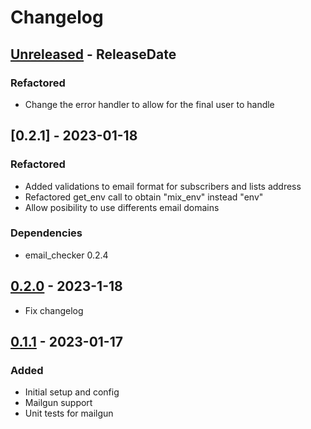 # Changelog
<!-- next-header -->
## [Unreleased] - ReleaseDate
### Refactored
* Change the error handler to allow for the final user to handle

## [0.2.1] - 2023-01-18
### Refactored
* Added validations to email format for subscribers and lists address
* Refactored get_env call to obtain "mix_env" instead "env"
* Allow posibility to use differents email domains

### Dependencies
* email_checker 0.2.4

## [0.2.0] - 2023-1-18
* Fix changelog

## [0.1.1] - 2023-01-17
### Added
* Initial setup and config
* Mailgun support
* Unit tests for mailgun

<!-- next-url -->
[Unreleased]: https://github.com/wois-org/papelillo/compare/v0.2.1...HEAD
[0.2.0]: https://github.com/wois-org/papelillo/compare/v0.2.0...v0.2.1
[0.2.0]: https://github.com/wois-org/papelillo/compare/v0.1.1...v0.2.0
[0.1.1]: https://github.com/wois-org/notif-api/compare/v0.1.0...v0.1.1